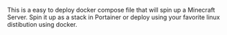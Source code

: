 This is a easy to deploy docker compose file that will spin up a Minecraft Server. Spin it up as a stack in Portainer or deploy using your favorite linux distibution using docker.
